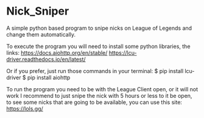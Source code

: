 # Nick_Sniper
A simple python based program to snipe nicks on League of Legends and change them automatically.

To execute the program you will need to install some python libraries, the links:
https://docs.aiohttp.org/en/stable/
https://lcu-driver.readthedocs.io/en/latest/

Or if you prefer, just run those commands in your terminal:
$ pip install lcu-driver 
$ pip install aiohttp

To run the program you need to be with the League Client open, or it will not work
I recommend to just snipe the nick with 5 hours or less to it be open, to see some nicks that are
going to be available, you can use this site:
https://lols.gg/
